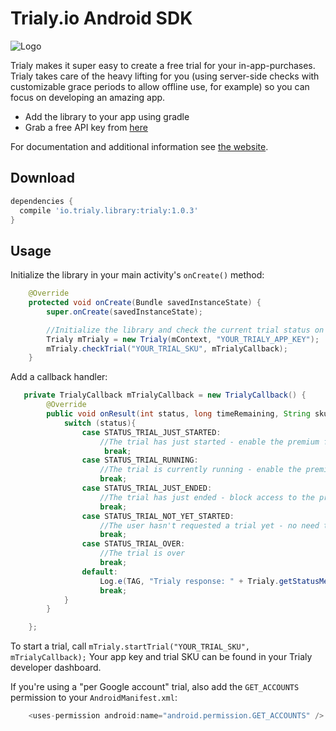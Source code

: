 Trialy.io Android SDK
============

![Logo](https://www.trialy.io/img/ic_launcher.png)

Trialy makes it super easy to create a free trial for your in-app-purchases. Trialy takes care of the heavy lifting for you (using server-side checks with customizable grace periods to allow offline use, for example) so you can focus on developing an amazing app.

 * Add the library to your app using gradle
 * Grab a free API key from [here][0]

For documentation and additional information see [the website][0].


Download
--------

```groovy
dependencies {
  compile 'io.trialy.library:trialy:1.0.3'
}
```

Usage
--------------------

Initialize the library in your main activity's `onCreate()` method:

```java
    @Override
    protected void onCreate(Bundle savedInstanceState) {
        super.onCreate(savedInstanceState);

        //Initialize the library and check the current trial status on every launch
        Trialy mTrialy = new Trialy(mContext, "YOUR_TRIALY_APP_KEY");
        mTrialy.checkTrial("YOUR_TRIAL_SKU", mTrialyCallback);
    }
```

Add a callback handler:

```java
   private TrialyCallback mTrialyCallback = new TrialyCallback() {
        @Override
        public void onResult(int status, long timeRemaining, String sku) {
            switch (status){
                case STATUS_TRIAL_JUST_STARTED:
                    //The trial has just started - enable the premium features for the user
                     break;
                case STATUS_TRIAL_RUNNING:
                    //The trial is currently running - enable the premium features for the user
                    break;
                case STATUS_TRIAL_JUST_ENDED:
                    //The trial has just ended - block access to the premium features
                    break;
                case STATUS_TRIAL_NOT_YET_STARTED:
                    //The user hasn't requested a trial yet - no need to do anything
                    break;
                case STATUS_TRIAL_OVER:
                    //The trial is over
                    break;
                default:
                    Log.e(TAG, "Trialy response: " + Trialy.getStatusMessage(status));
                    break;
            }
        }

    };
```

To start a trial, call `mTrialy.startTrial("YOUR_TRIAL_SKU", mTrialyCallback);`
Your app key and trial SKU can be found in your Trialy developer dashboard.

If you're using a "per Google account" trial, also add the `GET_ACCOUNTS` permission to your `AndroidManifest.xml`:

```java
    <uses-permission android:name="android.permission.GET_ACCOUNTS" />
```


 [0]: https://www.trialy.io